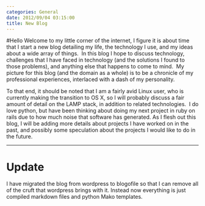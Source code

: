 ```yaml
---
categories: General
date: 2012/09/04 03:15:00
title: New Blog
---
```

#Hello
Welcome to my little corner of the internet, I figure it is about time that I start a new blog detailing my life, the technology I use, and my ideas about a wide array of things.  In this blog I hope to discuss technology, challenges that I have faced in technology (and the solutions I found to those problems), and anything else that happens to come to mind.  My picture for this blog (and the domain as a whole) is to be a chronicle of my professional experiences, interlaced with a dash of my personality.

To that end, it should be noted that I am a fairly avid Linux user, who is currently making the transition to OS X, so I will probably discuss a fair amount of detail on the LAMP stack, in addition to related technologies.  I do love python, but have been thinking about doing my next project in ruby on rails due to how much noise that software has generated. As I flesh out this blog, I will be adding more details about projects I have worked on in the past, and possibly some speculation about the projects I would like to do in the future.

---

# Update 
I have migrated the blog from wordpress to blogofile so that I can remove all of the cruft that wordpress brings with it.  Instead now everything is just compiled markdown files and python Mako templates.

